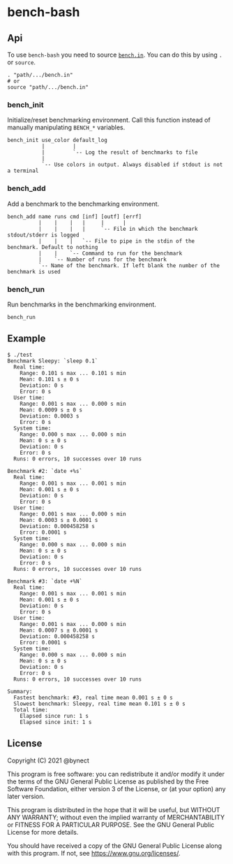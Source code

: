 # bench-bash

## Api

To use `bench-bash` you need to source [`bench.in`](bench.in).
You can do this by using `.` or `source`.

```
. "path/.../bench.in"
# or
source "path/.../bench.in"
```

### bench_init

Initialize/reset benchmarking environment.
Call this function instead of manually manipulating `BENCH_*` variables.

```
bench_init use_color default_log
           |         |
		   |         `-- Log the result of benchmarks to file
		   |
		   `-- Use colors in output. Always disabled if stdout is not a terminal
```

### bench_add

Add a benchmark to the benchmarking environment.

```
bench_add name runs cmd [inf] [outf] [errf]
          |    |    |   |     |      |
		  |    |    |   |     `-- File in which the benchmark stdout/stderr is logged
		  |    |    |   `-- File to pipe in the stdin of the benchmark. Default to nothing
		  |    |    `-- Command to run for the benchmark
		  |    `-- Number of runs for the benchmark
		  `-- Name of the benchmark. If left blank the number of the benchmark is used
```

### bench_run

Run benchmarks in the benchmarking environment.

```
bench_run
```

## Example

```
$ ./test
Benchmark Sleepy: `sleep 0.1`
  Real time:
    Range: 0.101 s max ... 0.101 s min
    Mean: 0.101 s ± 0 s
    Deviation: 0 s
    Error: 0 s
  User time:
    Range: 0.001 s max ... 0.000 s min
    Mean: 0.0009 s ± 0 s
    Deviation: 0.0003 s
    Error: 0 s
  System time:
    Range: 0.000 s max ... 0.000 s min
    Mean: 0 s ± 0 s
    Deviation: 0 s
    Error: 0 s
  Runs: 0 errors, 10 successes over 10 runs

Benchmark #2: `date +%s`
  Real time:
    Range: 0.001 s max ... 0.001 s min
    Mean: 0.001 s ± 0 s
    Deviation: 0 s
    Error: 0 s
  User time:
    Range: 0.001 s max ... 0.000 s min
    Mean: 0.0003 s ± 0.0001 s
    Deviation: 0.000458258 s
    Error: 0.0001 s
  System time:
    Range: 0.000 s max ... 0.000 s min
    Mean: 0 s ± 0 s
    Deviation: 0 s
    Error: 0 s
  Runs: 0 errors, 10 successes over 10 runs

Benchmark #3: `date +%N`
  Real time:
    Range: 0.001 s max ... 0.001 s min
    Mean: 0.001 s ± 0 s
    Deviation: 0 s
    Error: 0 s
  User time:
    Range: 0.001 s max ... 0.000 s min
    Mean: 0.0007 s ± 0.0001 s
    Deviation: 0.000458258 s
    Error: 0.0001 s
  System time:
    Range: 0.000 s max ... 0.000 s min
    Mean: 0 s ± 0 s
    Deviation: 0 s
    Error: 0 s
  Runs: 0 errors, 10 successes over 10 runs

Summary:
  Fastest benchmark: #3, real time mean 0.001 s ± 0 s
  Slowest benchmark: Sleepy, real time mean 0.101 s ± 0 s
  Total time:
    Elapsed since run: 1 s
    Elapsed since init: 1 s
```

## License

Copyright (C) 2021 @bynect

This program is free software: you can redistribute it and/or modify
it under the terms of the GNU General Public License as published by
the Free Software Foundation, either version 3 of the License, or
(at your option) any later version.

This program is distributed in the hope that it will be useful,
but WITHOUT ANY WARRANTY; without even the implied warranty of
MERCHANTABILITY or FITNESS FOR A PARTICULAR PURPOSE.  See the
GNU General Public License for more details.

You should have received a copy of the GNU General Public License
along with this program.  If not, see <https://www.gnu.org/licenses/>.
